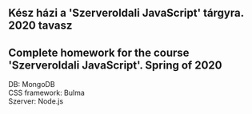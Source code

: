 ## Kész házi a 'Szerveroldali JavaScript' tárgyra. 2020 tavasz
## Complete homework for the course 'Szerveroldali JavaScript'. Spring of 2020
DB: MongoDB  
CSS framework: Bulma  
Szerver: Node.js
